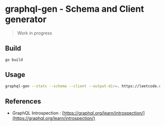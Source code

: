 # graphql-gen - Schema and Client generator

> Work in progress

## Build

```
go build
```

## Usage 

```sh
graphql-gen --stats --schema --client --output-dir=. https://leetcode.com/graphql
```

## References

* GraphQL Introspection : [https://graphql.org/learn/introspection/](https://graphql.org/learn/introspection/)
